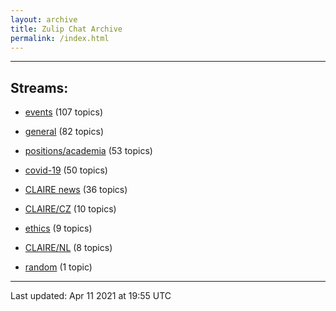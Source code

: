 ```yaml
---
layout: archive
title: Zulip Chat Archive
permalink: /index.html
---
```


---

## Streams:

* [events](stream/201207-events/index.html) (107 topics)

* [general](stream/201199-general/index.html) (82 topics)

* [positions/academia](stream/203258-positions/academia/index.html) (53 topics)

* [covid-19](stream/226112-covid-19/index.html) (50 topics)

* [CLAIRE news](stream/201957-CLAIRE-news/index.html) (36 topics)

* [CLAIRE/CZ](stream/203399-CLAIRE/CZ/index.html) (10 topics)

* [ethics](stream/228366-ethics/index.html) (9 topics)

* [CLAIRE/NL](stream/203255-CLAIRE/NL/index.html) (8 topics)

* [random](stream/202125-random/index.html) (1 topic)

<hr><p>Last updated: Apr 11 2021 at 19:55 UTC</p>